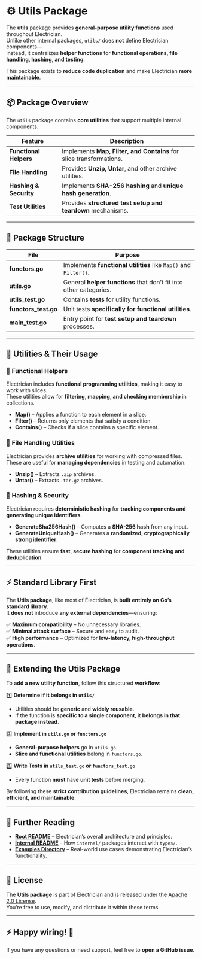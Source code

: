 # ⚙️ Utils Package

The **utils** package provides **general-purpose utility functions** used throughout Electrician.  
Unlike other internal packages, `utils/` does **not** define Electrician components—  
instead, it centralizes **helper functions** for **functional operations, file handling, hashing, and testing**.

This package exists to **reduce code duplication** and make Electrician **more maintainable**.

---

## 📦 Package Overview

The `utils` package contains **core utilities** that support multiple internal components.

| Feature                | Description                                                         |
| ---------------------- | ------------------------------------------------------------------- |
| **Functional Helpers** | Implements **Map, Filter, and Contains** for slice transformations. |
| **File Handling**      | Provides **Unzip, Untar**, and other archive utilities.             |
| **Hashing & Security** | Implements **SHA-256 hashing** and **unique hash generation**.      |
| **Test Utilities**     | Provides **structured test setup and teardown** mechanisms.         |

---

## 📂 Package Structure

| File                 | Purpose                                                            |
| -------------------- | ------------------------------------------------------------------ |
| **functors.go**      | Implements **functional utilities** like `Map()` and `Filter()`.   |
| **utils.go**         | General **helper functions** that don’t fit into other categories. |
| **utils_test.go**    | Contains **tests** for utility functions.                          |
| **functors_test.go** | Unit tests **specifically for functional utilities**.              |
| **main_test.go**     | Entry point for **test setup and teardown** processes.             |

---

## 🔧 Utilities & Their Usage

### 🔹 **Functional Helpers**

Electrician includes **functional programming utilities**, making it easy to work with slices.  
These utilities allow for **filtering, mapping, and checking membership** in collections.

- **Map()** – Applies a function to each element in a slice.
- **Filter()** – Returns only elements that satisfy a condition.
- **Contains()** – Checks if a slice contains a specific element.

### 🔹 **File Handling Utilities**

Electrician provides **archive utilities** for working with compressed files.  
These are useful for **managing dependencies** in testing and automation.

- **Unzip()** – Extracts `.zip` archives.
- **Untar()** – Extracts `.tar.gz` archives.

### 🔹 **Hashing & Security**

Electrician requires **deterministic hashing** for **tracking components and generating unique identifiers**.

- **GenerateSha256Hash()** – Computes a **SHA-256 hash** from any input.
- **GenerateUniqueHash()** – Generates a **randomized, cryptographically strong identifier**.

These utilities ensure **fast, secure hashing** for **component tracking and deduplication**.

---

## ⚡ Standard Library First

The **Utils package**, like most of Electrician, is **built entirely on Go’s standard library**.  
It **does not** introduce **any external dependencies**—ensuring:

✅ **Maximum compatibility** – No unnecessary libraries.  
✅ **Minimal attack surface** – Secure and easy to audit.  
✅ **High performance** – Optimized for **low-latency, high-throughput operations**.

---

## 🔧 Extending the Utils Package

To **add a new utility function**, follow this structured **workflow**:

1️⃣ **Determine if it belongs in `utils/`**

- Utilities should be **generic** and **widely reusable**.
- If the function is **specific to a single component**, it **belongs in that package instead**.

2️⃣ **Implement in `utils.go` or `functors.go`**

- **General-purpose helpers** go in `utils.go`.
- **Slice and functional utilities** belong in `functors.go`.

3️⃣ **Write Tests in `utils_test.go` or `functors_test.go`**

- Every function **must** have **unit tests** before merging.

By following these **strict contribution guidelines**, Electrician remains **clean, efficient, and maintainable**.

---

## 📖 Further Reading

- **[Root README](../../../README.md)** – Electrician’s overall architecture and principles.
- **[Internal README](../README.MD)** – How `internal/` packages interact with `types/`.
- **[Examples Directory](../../../example/)** – Real-world use cases demonstrating Electrician’s functionality.

---

## 📝 License

The **Utils package** is part of Electrician and is released under the [Apache 2.0 License](../../../LICENSE).  
You’re free to use, modify, and distribute it within these terms.

---

## ⚡ Happy wiring! 🚀

If you have any questions or need support, feel free to **open a GitHub issue**.
